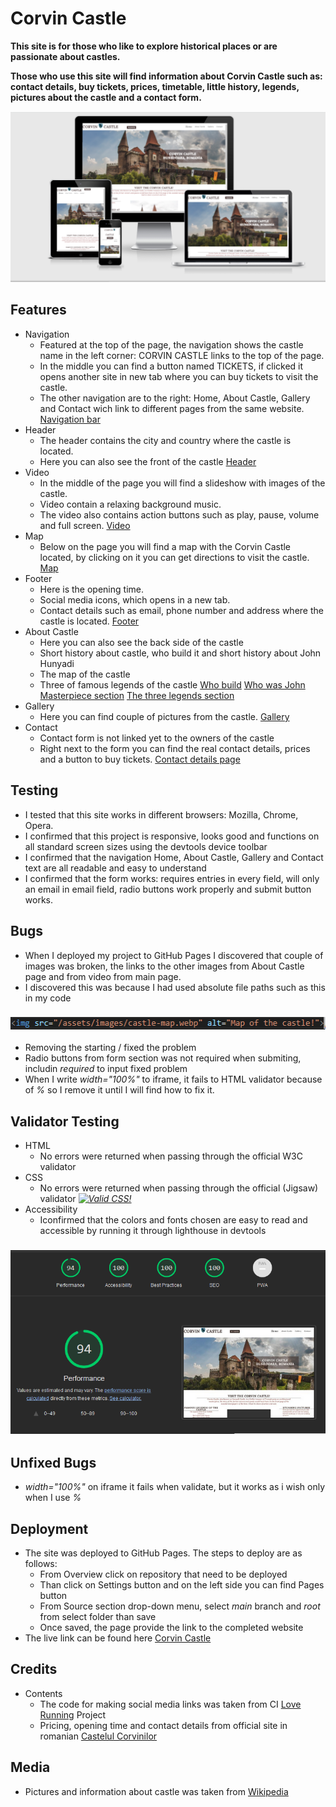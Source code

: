 # Corvin Castle #
**This site is for those who like to explore historical places or are passionate about castles.** 

**Those who use this site will find information about Corvin Castle such as: contact details, buy tickets, prices, timetable, little history, legends, pictures about the castle and a contact form.** 

![Am I responsive screen-shot](/assets/images/am-i-responsive.png)

 ## Features
 * Navigation 
    * Featured at the top of the page, the navigation shows the castle name in the left corner: CORVIN CASTLE links to the top of the page.
    * In the middle you can find a button named TICKETS, if clicked it opens another site in new tab where you can buy tickets to visit the castle.
    * The other navigation are to the right: Home, About Castle, Gallery and Contact wich link to different pages from the same website.
    [Navigation bar](/assets/images/navigation.png)
* Header
    * The header contains the city and country where the castle is located.
    * Here you can also see the front of the castle
    [Header](/assets/images/header.png)
* Video
    * In the middle of the page you will find a slideshow with images of the castle.
    * Video contain a relaxing background music.
    * The video also contains action buttons such as play, pause, volume and full screen.
    [Video](/assets/images/video.png)
* Map
    * Below on the page you will find a map with the Corvin Castle located, by clicking on it you can get directions to visit the castle.
    [Map](/assets/images/map.png)
* Footer
    * Here is the opening time.
    * Social media icons, which opens in a new tab.
    * Contact details such as email, phone number and address where the castle is located.
    [Footer](/assets/images/footer.png)
* About Castle 
    * Here you can also see the back side of the castle
    * Short history about castle, who build it and short history about John Hunyadi
    * The map of the castle
    * Three of famous legends of the castle
    [Who build](/assets/images/who-build.png)
    [Who was John](/assets/images/who-was.png)
    [Masterpiece section](/assets/images/masterpiece.png)
    [The three legends section](/assets/images/legends.png)
* Gallery
    * Here you can find couple of pictures from the castle.
    [Gallery](/assets/images/gallery.png)
* Contact
    * Contact form is not linked yet to the owners of the castle
    * Right next to the form you can find the real contact details, prices and a button to buy tickets.
    [Contact details page](/assets/images/contact.png)

## Testing

* I tested that this site works in different browsers: Mozilla, Chrome, Opera.
* I confirmed that this project is responsive, looks good and functions on all standard screen sizes using the devtools device toolbar
* I confirmed that the navigation Home, About Castle, Gallery and Contact text are all readable and easy to understand
* I confirmed that the form works: requires entries in every field, will only an email in email field, radio buttons work properly and submit button works.

## Bugs

* When I deployed my project to GitHub Pages I discovered that couple of images was broken, the links to the other images from About Castle page and from video from main page.
* I discovered this was because I had used absolute file paths such as this in my code
### ![Broken file after deployment](/assets/images/wrong-code.png)
* Removing the starting / fixed the problem
* Radio buttons from form section was not required when submiting, includin *required*  to input fixed problem
* When I write *width="100%"* to iframe, it fails to HTML validator because of *%* so I remove it until I will find how to fix it.

## Validator Testing
* HTML 
    * No errors were returned when passing through the official W3C validator
* CSS 
    * No errors were returned when passing through the official (Jigsaw) validator
*<a href="http://jigsaw.w3.org/css-validator/check/referer">
        <img style="border:0;width:88px;height:31px"
            src="http://jigsaw.w3.org/css-validator/images/vcss"
            alt="Valid CSS!">
    </a>*
* Accessibility 
    * Iconfirmed that the colors and fonts chosen are easy to read and accessible by running it through lighthouse in devtools
### ![Lighthouse score](/assets/images/lighthouse-score.png) 

## Unfixed Bugs
* *width="100%"* on iframe it fails when validate, but it works as i wish only when I use *%*

## Deployment
* The site was deployed to GitHub Pages. The steps to deploy are as follows:
    * From Overview click on repository that need to be deployed
    * Than click on Settings button and on the left side you can find Pages button
    * From Source section drop-down menu, select *main* branch and  *root* from select folder than save
    * Once saved, the page provide the link to the completed website
* The live link can be found here [Corvin Castle](https://mitzusca.github.io/corvin-castle/)

## Credits
* Contents 
    * The code for making social media links was taken from CI [Love Running](https://mitzusca.github.io/love-running/gallery.html) Project
    * Pricing, opening time and contact details from official site in romanian [Castelul Corvinilor](http://www.castelulcorvinilor.ro/)
## Media
* Pictures and information about castle was taken from [Wikipedia](https://en.wikipedia.org/wiki/Corvin_Castle)